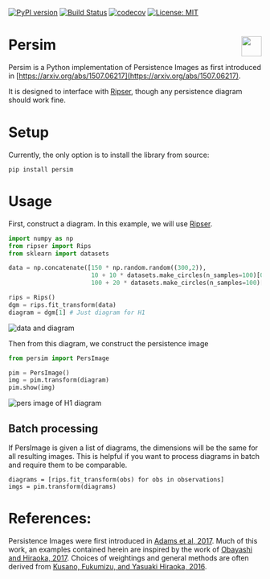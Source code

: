 [![PyPI version](https://badge.fury.io/py/persim.svg)](https://badge.fury.io/py/persim)
[![Build Status](https://travis-ci.org/sauln/persim.svg?branch=master)](https://travis-ci.org/sauln/persim)
[![codecov](https://codecov.io/gh/sauln/persim/branch/master/graph/badge.svg)](https://codecov.io/gh/sauln/persim)
[![License: MIT](https://img.shields.io/badge/License-MIT-yellow.svg)](https://opensource.org/licenses/MIT)

# Persim <img align="right" width="40" height="40" src="https://imgur.com/8p6VwFm.jpg">

Persim is a Python implementation of Persistence Images as first introduced in [https://arxiv.org/abs/1507.06217](https://arxiv.org/abs/1507.06217).

It is designed to interface with [Ripser](https://github.com/sauln/ripser), though any persistence diagram should work fine.

# Setup

Currently, the only option is to install the library from source:

```
pip install persim
```


# Usage

First, construct a diagram. In this example, we will use [Ripser](https://github.com/sauln/ripser).

``` Python
import numpy as np
from ripser import Rips
from sklearn import datasets

data = np.concatenate([150 * np.random.random((300,2)), 
                       10 + 10 * datasets.make_circles(n_samples=100)[0],
                       100 + 20 * datasets.make_circles(n_samples=100)[0]])

rips = Rips()
dgm = rips.fit_transform(data)
diagram = dgm[1] # Just diagram for H1
```

![data and diagram](https://i.imgur.com/U9LUKua.png)


Then from this diagram, we construct the persistence image

``` Python
from persim import PersImage

pim = PersImage()
img = pim.transform(diagram)
pim.show(img)
```

![pers image of H1 diagram](https://i.imgur.com/dxC452l.png)


## Batch processing

If PersImage is given a list of diagrams, the dimensions will be the same for all resulting images. This is helpful if you want to process diagrams in batch and require them to be comparable. 

```
diagrams = [rips.fit_transform(obs) for obs in observations]
imgs = pim.transform(diagrams)
```




# References:

Persistence Images were first introduced in [Adams et al, 2017](http://www.jmlr.org/papers/volume18/16-337/16-337.pdf). Much of this work, an examples contained herein are inspired by the work of [Obayashi and Hiraoka, 2017](https://arxiv.org/abs/1706.10082). Choices of weightings and general methods are often derived from [Kusano, Fukumizu, and Yasuaki Hiraoka, 2016](https://arxiv.org/abs/1601.01741).
